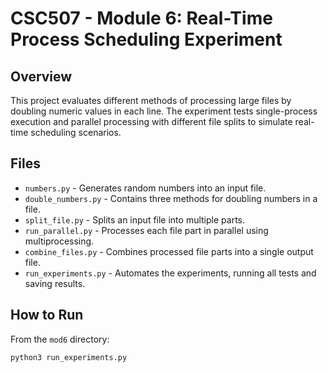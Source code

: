# CSC507 - Module 6: Real-Time Process Scheduling Experiment

## Overview
This project evaluates different methods of processing large files by doubling numeric values in each line. The experiment tests single-process execution and parallel processing with different file splits to simulate real-time scheduling scenarios.

## Files
- `numbers.py` - Generates random numbers into an input file.
- `double_numbers.py` - Contains three methods for doubling numbers in a file.
- `split_file.py` - Splits an input file into multiple parts.
- `run_parallel.py` - Processes each file part in parallel using multiprocessing.
- `combine_files.py` - Combines processed file parts into a single output file.
- `run_experiments.py` - Automates the experiments, running all tests and saving results.

## How to Run
From the `mod6` directory:
```bash
python3 run_experiments.py